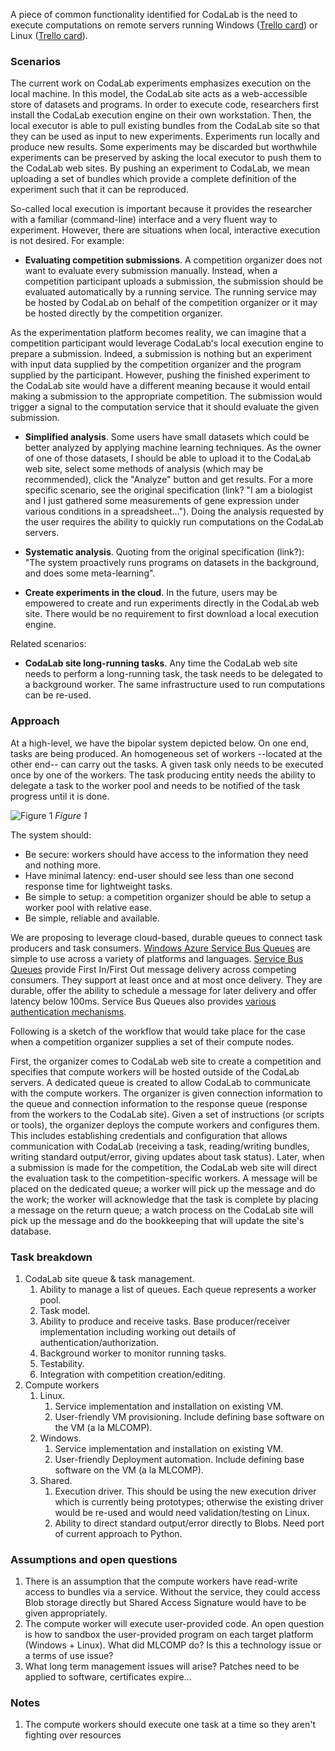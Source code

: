 A piece of common functionality identified for CodaLab is the need to execute computations on remote servers running Windows ([Trello card](https://trello.com/c/SmI2dneY)) or Linux ([Trello card](https://trello.com/c/uvjdcy5H)).

### Scenarios

The current work on CodaLab experiments emphasizes execution on the local machine. In this model, the CodaLab site acts as a web-accessible store of datasets and programs. In order to execute code, researchers first install the CodaLab execution engine on their own workstation. Then, the local executor is able to pull existing bundles from the CodaLab site so that they can be used as input to new experiments. Experiments run locally and produce new results. Some experiments may be discarded but worthwhile experiments can be preserved by asking the local executor to push them to the CodaLab web sites. By pushing an experiment to CodaLab, we mean uploading a set of bundles which provide a complete definition of the experiment such that it can be reproduced. 

So-called local execution is important because it provides the researcher with a familiar (command-line) interface and a very fluent way to experiment. However, there are situations when local, interactive execution is not desired. For example:

* **Evaluating competition submissions**. A competition organizer does not want to evaluate every submission manually. Instead, when a competition participant uploads a submission, the submission should be evaluated automatically by a running service. The running service may be hosted by CodaLab on behalf of the competition organizer or it may be hosted directly by the competition organizer.
 
 As the experimentation platform becomes reality, we can imagine that a competition participant would leverage CodaLab's local execution engine to prepare a submission. Indeed, a submission is nothing but an experiment with input data supplied by the competition organizer and the program supplied by the participant. However, pushing the finished experiment to the CodaLab site would have a different meaning because it would entail making a submission to the appropriate competition. The submission would trigger a signal to the computation service that it should evaluate the given submission.

* **Simplified analysis**. Some users have small datasets which could be better analyzed by applying machine learning techniques. As the owner of one of those datasets, I should be able to upload it to the CodaLab web site, select some methods of analysis (which may be recommended), click the "Analyze" button and get results. For a more specific scenario, see the original specification (link? "I am a biologist and I just gathered some measurements of gene expression under various conditions in a spreadsheet..."). Doing the analysis requested by the user requires the ability to quickly run computations on the CodaLab servers.

* **Systematic analysis**. Quoting from the original specification (link?): "The system proactively runs programs on datasets in the background, and does some meta-learning".

* **Create experiments in the cloud**. In the future, users may be empowered to create and run experiments directly in the CodaLab web site. There would be no requirement to first download a local execution engine.

Related scenarios:

* **CodaLab site long-running tasks**. Any time the CodaLab web site needs to perform a long-running task, the task needs to be delegated to a background worker. The same infrastructure used to run computations can be re-used.

### Approach

At a high-level, we have the bipolar system depicted below. On one end, tasks are being produced. An homogeneous set of workers --located at the other end-- can carry out the tasks. A given task only needs to be executed once by one of the workers. The task producing entity needs the ability to delegate a task to the worker pool and needs to be notified of the task progress until it is done.

![Figure 1]()
_Figure 1_

The system should:
* Be secure: workers should have access to the information they need and nothing more.
* Have minimal latency: end-user should see less than one second response time for lightweight tasks.
* Be simple to setup: a competition organizer should be able to setup a worker pool with relative ease.
* Be simple, reliable and available.  

We are proposing to leverage cloud-based, durable queues to connect task producers and task consumers. [Windows Azure Service Bus Queues](http://www.windowsazure.com/en-us/develop/python/how-to-guides/service-bus-queues/) are simple to use across a variety of platforms and languages. [Service Bus Queues](http://msdn.microsoft.com/en-us/library/hh767287.aspx) provide First In/First Out message delivery across competing consumers. They support at least once and at most once delivery. They are durable, offer the ability to schedule a message for later delivery and offer latency below 100ms. Service Bus Queues also provides [various authentication mechanisms](http://msdn.microsoft.com/en-us/library/windowsazure/dn170478.aspx).

Following is a sketch of the workflow that would take place for the case when a competition organizer supplies a set of their compute nodes.

First, the organizer comes to CodaLab web site to create a competition and specifies that compute workers will be hosted outside of the CodaLab servers. A dedicated queue is created to allow CodaLab to communicate with the compute workers. The organizer is given connection information to the queue and connection information to the response queue (response from the workers to the CodaLab site). Given a set of instructions (or scripts or tools), the organizer deploys the compute workers and configures them. This includes establishing credentials and configuration that allows communication with CodaLab (receiving a task, reading/writing bundles, writing standard output/error, giving updates about task status). Later, when a submission is made for the competition, the CodaLab web site will direct the evaluation task to the competition-specific workers. A message will be placed on the dedicated queue; a worker will pick up the message and do the work; the worker will acknowledge that the task is complete by placing a message on the return queue; a watch process on the CodaLab site will pick up the message and do the bookkeeping that will update the site's database. 

### Task breakdown

1. CodaLab site queue & task management.
    1. Ability to manage a list of queues. Each queue represents a worker pool.
    1. Task model.
    1. Ability to produce and receive tasks. Base producer/receiver implementation including working out details of authentication/authorization.
    1. Background worker to monitor running tasks.
    1. Testability.
    1. Integration with competition creation/editing.
1. Compute workers 
    1. Linux.
        1. Service implementation and installation on existing VM.
        1. User-friendly VM provisioning. Include defining base software on the VM (a la MLCOMP).
    1. Windows.
        1. Service implementation and installation on existing VM.
        1. User-friendly Deployment automation. Include defining base software on the VM (a la MLCOMP).
    1. Shared.
        1. Execution driver. This should be using the new execution driver which is currently being prototypes; otherwise the existing driver would be re-used and would need validation/testing on Linux.
        2. Ability to direct standard output/error directly to Blobs. Need port of current approach to Python.
   
### Assumptions and open questions

1. There is an assumption that the compute workers have read-write access to bundles via a service. Without the service, they could access Blob storage directly but Shared Access Signature would have to be given appropriately.
1. The compute worker will execute user-provided code. An open question is how to sandbox the user-provided program on each target platform (Windows + Linux). What did MLCOMP do? Is this a technology issue or a terms of use issue?
2. What long term management issues will arise? Patches need to be applied to software, certificates expire...

### Notes

1. The compute workers should execute one task at a time so they aren't fighting over resources